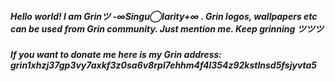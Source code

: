 ##### Hello world! I am Grinツ -∞Singu◯larity+∞ . Grin logos, wallpapers etc can be used from Grin community. Just mention me. Keep grinning ツツツ 
##### If you want to donate me here is my Grin address: grin1xhzj37gp3vy7axkf3z0sa6v8rpl7ehhm4f4l354z92kstlnsd5fsjyvta5
